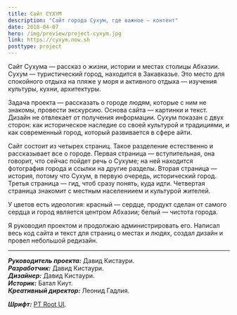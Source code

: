 ```yaml
---
title: Сайт CYXYM
description: "Сайт города Сухум, где важное — контент"
date: 2018-04-07
hero: /img/preview/project-cyxym.jpg
link: https://cyxym.now.sh
posttype: project
---
```


Сайт Сухума — рассказ о жизни, истории и местах столицы Абхазии. Сухум —
туристический город, находится в Закавказье. Это место для спокойного отдыха
на пляже у моря и активного отдыха — изучения культуры, кухни, архитектуры.

Задача проекта — рассказать о городе людям, которые с ним не знакомы, провести
экскурсию. Основа сайта — картинки и текст. Дизайн не отвлекает от получения
информации. Сухум показан с двух сторон: как историческое наследие со своей
культурой и традициями, и как современный город, который развивается в сфере
айти.

Сайт состоит из четырех страниц. Такое разделение естественно и рассказывает
все о городе. Первая страница — вступительная, она говорит, что сейчас пойдет
речь о Сухуме; на ней находится фотография города и ссылки на другие разделы.
Вторая страница — история, потому что Сухум, в первую очередь, исторический
город. Третья страница — гид, чтоб сразу понять, куда идти. Четвертая
страница знакомит с местным населениием и культурой жителей.

У цветов есть идеология: красный — сердце, продукт сделан от самого сердца и
город является центром Абхазии; белый — чистота города.

Я руководил проектом и продолжаю администрировать его. Написал весь код сайта и
текст для страниц о местах и людях, создал дизайн и провел небольшой редизайн.

---

***Руководитель проекта:*** Давид Кистаури.\
***Разработчик:*** Давид Кистаури.\
***Дизайнер:*** Давид Кистаури.\
***Историк:*** Батал Киут.\
***Креативный директор:*** Леонид Гадлия.

***Шрифт:*** [PT Root UI](https://www.paratype.ru/fonts/pt/pt-root-ui).
